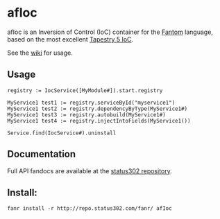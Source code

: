 # afIoc

afIoc is an Inversion of Control (IoC) container for the [Fantom](http://fantom.org/) language, based on the most excellent [Tapestry 5 IoC](http://tapestry.apache.org/ioc.html). 

See the [wiki](https://bitbucket.org/SlimerDude/afioc/wiki/Home) for usage. 

## Usage

    registry := IocService([MyModule#]).start.registry

    MyService1 test1 := registry.serviceById("myservice1")
    MyService1 test2 := registry.dependencyByType(MyService1#)
    MyService1 test3 := registry.autobuild(MyService1#)
    MyService1 test4 := registry.injectIntoFields(MyService1())

    Service.find(IocService#).uninstall    

## Documentation

Full API fandocs are available at the [status302 repository](http://repo.status302.com/doc/afIoc/).

## Install:

    fanr install -r http://repo.status302.com/fanr/ afIoc
